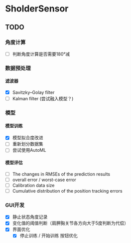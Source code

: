 # SholderSensor
## TODO

### 角度计算
- [ ] 判断角度计算是否需要180°减
### 数据预处理
#### 滤波器
- [x] Savitzky–Golay filter
- [ ] Kalman filter (尝试融入模型？)
### 模型
#### 模型训练
- [x] 模型拟合度改进
- [ ] 重新划分数据集
- [ ] 尝试使用AutoML
#### 模型评估
- [ ] The changes in RMSEs of the prediction results
- [ ] overall error / worst-case error
- [ ] Calibration data size
- [ ] Cumulative distribution of the position tracking errors
### GUI开发
- [x] 静止状态角度记录
- [x] 变化值的阈值判断（肩胛胸关节各方向大于5度判断为代偿）
- [x] 界面优化
  - [x] 停止训练 / 开始训练 按钮优化
